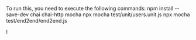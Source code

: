 To run this, you need to execute the following commands:
npm install --save-dev chai chai-http mocha
npx mocha test/unit/users.unit.js
npx mocha test/end2end/end2end.js



I